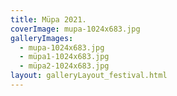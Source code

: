 ```yaml
---
title: Müpa 2021.
coverImage: mupa-1024x683.jpg
galleryImages:
  - mupa-1024x683.jpg
  - müpa1-1024x683.jpg
  - müpa2-1024x683.jpg
layout: galleryLayout_festival.html
---
```

